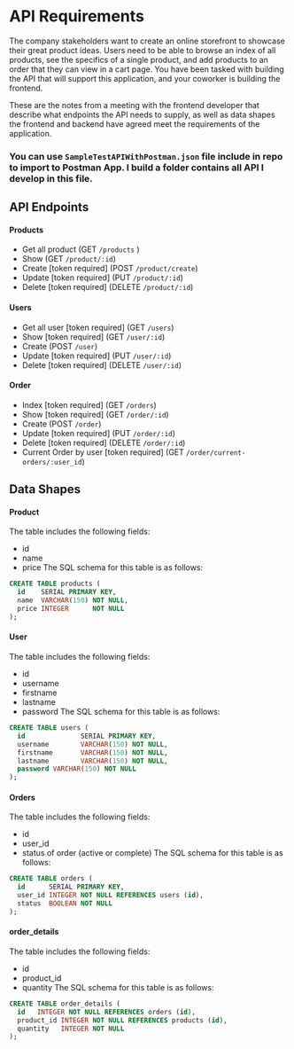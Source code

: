 # API Requirements
The company stakeholders want to create an online storefront to showcase their great product ideas. Users need to be able to browse an index of all products, see the specifics of a single product, and add products to an order that they can view in a cart page. You have been tasked with building the API that will support this application, and your coworker is building the frontend.

These are the notes from a meeting with the frontend developer that describe what endpoints the API needs to supply, as well as data shapes the frontend and backend have agreed meet the requirements of the application.

### You can use `SampleTestAPIWithPostman.json` file include in repo to import to Postman App. I build a folder contains all API I develop in this file.

## API Endpoints
#### Products
- Get all product (GET `/products` )
- Show (GET `/product/:id`)
- Create [token required] (POST `/product/create`)
- Update [token required] (PUT `/product/:id`)
- Delete [token required] (DELETE `/product/:id`)

#### Users
- Get all user [token required] (GET `/users`)
- Show [token required] (GET `/user/:id`)
- Create (POST `/user`)
- Update [token required] (PUT `/user/:id`)
- Delete [token required] (DELETE `/user/:id`)

#### Order
- Index [token required] (GET `/orders`)
- Show [token required] (GET `/order/:id`)
- Create (POST `/order`)
- Update [token required] (PUT `/order/:id`)
- Delete [token required] (DELETE `/order/:id`)
- Current Order by user [token required] (GET `/order/current-orders/:user_id`)

## Data Shapes
#### Product
The table includes the following fields: 
- id
- name
- price
The SQL schema for this table is as follows: 
```sql
CREATE TABLE products (
  id    SERIAL PRIMARY KEY,
  name  VARCHAR(150) NOT NULL,
  price INTEGER      NOT NULL
);
```

#### User
The table includes the following fields:
- id
- username
- firstname
- lastname
- password
The SQL schema for this table is as follows:
```sql
CREATE TABLE users (
  id              SERIAL PRIMARY KEY,
  username        VARCHAR(150) NOT NULL,
  firstname       VARCHAR(150) NOT NULL,
  lastname        VARCHAR(150) NOT NULL,
  password VARCHAR(150) NOT NULL
);
```

#### Orders
The table includes the following fields:
- id
- user_id
- status of order (active or complete)
The SQL schema for this table is as follows:
```sql
CREATE TABLE orders (
  id      SERIAL PRIMARY KEY,
  user_id INTEGER NOT NULL REFERENCES users (id),
  status  BOOLEAN NOT NULL
);
```

#### order_details
The table includes the following fields:
- id
- product_id
- quantity
  The SQL schema for this table is as follows:
```sql
CREATE TABLE order_details (
  id   INTEGER NOT NULL REFERENCES orders (id),
  product_id INTEGER NOT NULL REFERENCES products (id),
  quantity   INTEGER NOT NULL
);
```